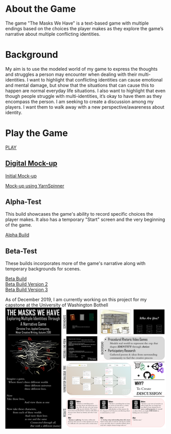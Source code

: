 # About the Game
The game "The Masks We Have" is a text-based game with multiple endings based on the choices the player makes as they explore the game’s narrative about multiple conflicting identities. 

# Background
My aim is to use the modeled world of my game to express the thoughts and struggles a person may encounter when dealing with their multi-identities. I want to highlight that conflicting identities can cause emotional and mental damage, but show that the situations that can cause this to happen are normal everyday life situations. I also want to highlight that even though people struggle with multi-identities, it’s okay to have them as they encompass the person. I am seeking to create a discussion among my players. I want them to walk away with a new perspective/awareness about identity.

# Play the Game
<a href="https://ctran15.github.io/Identity/The%20Masks%20We%20Have/"> PLAY
## Digital Mock-up
<a href="https://ctran15.github.io/Identity/Digital%20Mock%20Ups/Initial%20Attempt/">Initial Mock-up<a> 

<a href="https://ctran15.github.io/Identity/Digital%20Mock%20Ups/YarnSpinner%20Attempt/">Mock-up using YarnSpinner<a>
  
## Alpha-Test
This build showcases the game's ability to record specific choices the player makes. It also has a temporary "Start" screen and the very beginning of the game.

<a href="https://ctran15.github.io/Identity/AlphaTest/">Alpha Build<a>
  
## Beta-Test
These builds incorporates more of the game's narrative along with temperary backgrounds for scenes. <br />

<a href="https://ctran15.github.io/Identity/BetaTest/">Beta Build<a> <br />
<a href="https://ctran15.github.io/Identity/BetaTest19.11.17v2/">Beta Build Version 2<a> <br />
<a href="https://ctran15.github.io/Identity/BetaTest19.11.21v3/">Beta Build Version 3<a>
  
  

As of December 2019, I am currently working on this project for my capstone at the University of Washington Bothell
<img src="Images/Final%20Poster2.png" width="700">
